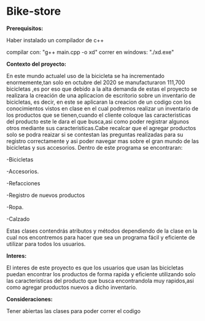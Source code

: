 # Bike-store


**Prerequisitos:**


Haber instalado un compilador de c++

compilar con: "g++ main.cpp -o xd" correr en windows: "./xd.exe"




**Contexto del proyecto:**

En este mundo actualel uso de  la bicicleta se ha incrementado enormemente,tan solo en octubre del 2020 se manufacturaron 111,700 bicicletas ,es por eso que debido a la alta demanda de estas el proyecto se realizara la creación de una aplicacion de escritorio sobre un inventario de bicicletas, es decir, en este se aplicaran la creacion de un codigo con los  conocimientos vistos en clase en el cual podremos realizar un inventario de los productos que se tienen,cuando el cliente coloque  las caracteristicas del producto este le dara el que busca,asi como poder registrar algunos otros mediante sus caracteristicas.Cabe recalcar que el agregar productos solo se podra reaizar si se contestan las preguntas realizadas para su registro correctamente y asi poder navegar mas sobre el gran mundo de las bicicletas y sus accesorios.
Dentro de este programa se encontraran:

-Bicicletas

-Accesorios.

-Refacciones

-Registro de nuevos productos 

-Ropa.

-Calzado

Estas clases contendrás atributos y métodos dependiendo de la clase en la cual nos encontremos para hacer que sea un programa fácil y eficiente de utilizar para todos los usuarios.

**Interes:**

El interes de este proyecto es que los usuarios que usan las bicicletas puedan encontrar los productos de forma rapida y eficiente utilizando solo las caracteristicas del producto que busca encontrandola muy rapidos,asi como agregar productos nuevos a dicho inventario.


**Consideraciones:**

Tener abiertas las clases para poder correr el codigo
